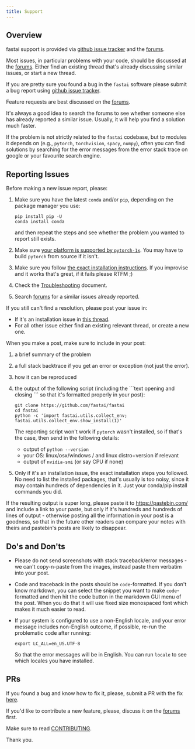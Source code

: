 ```yaml
---
title: Support
---
```


## Overview

fastai support is provided via [github issue tracker](https://github.com/fastai/fastai/issues) and the [forums](https://forums.fast.ai/).

Most issues, in particular problems with your code, should be discussed at the [forums](https://forums.fast.ai/). Either find an existing thread that's already discussing similar issues, or start a new thread.

If you are pretty sure you found a bug in the `fastai` software please submit a bug report using [github issue tracker](https://github.com/fastai/fastai/issues).

Feature requests are best discussed on the [forums](https://forums.fast.ai/).

It's always a good idea to search the forums to see whether someone else has already reported a similar issue. Usually, it will help you find a solution much faster.

If the problem is not strictly related to the `fastai` codebase, but to modules it depends on (e.g., `pytorch`, `torchvision`, `spacy`, `numpy`), often you can find solutions by searching for the error messages from the error stack trace on google or your favourite search engine.



## Reporting Issues

Before making a new issue report, please:

1.  Make sure you have the latest `conda` and/or `pip`, depending on the package manager you use:
    ```
    pip install pip -U
    conda install conda
    ```
    and then repeat the steps and see whether the problem you wanted to report still exists.

2.  Make sure [your platform is supported by `pytorch-1x`](https://github.com/fastai/fastai/blob/master/README.md#is-my-system-supported). You may have to build `pytorch` from source if it isn't.

3. Make sure you follow [the exact installation instructions](https://github.com/fastai/fastai/blob/master/README.md#installation). If you improvise and it works that's great, if it fails please RTFM ;)

4. Check the [Troubleshooting](https://docs.fast.ai/troubleshoot.html) document.

5. Search [forums](https://forums.fast.ai/) for a similar issues already reported.

If you still can't find a resolution, please post your issue in:

* If it's an installation issue in
[this thread](https://forums.fast.ai/t/fastai-v1-install-issues-thread/24111/1).
* For all other issue either find an existing relevant thread, or create a new one.

When you make a post, make sure to include in your post:

1. a brief summary of the problem
2. a full stack backtrace if you get an error or exception (not just the error).
3. how it can be reproduced
4. the output of the following script (including the \`\`\`text opening and closing \`\`\` so that it's formatted properly in your post):
   ```
   git clone https://github.com/fastai/fastai
   cd fastai
   python -c 'import fastai.utils.collect_env; fastai.utils.collect_env.show_install(1)'
   ```

   The reporting script won't work if `pytorch` wasn't installed, so if that's the case, then send in the following details:
   * output of `python --version`
   * your OS: linux/osx/windows / and linux distro+version if relevant
   * output of `nvidia-smi`  (or say CPU if none)

5. Only if it's an installation issue, the exact installation steps you followed. No need to list the installed packages, that's usually is too noisy, since it may contain hundreds of dependencies in it. Just your conda/pip install commands you did.

If the resulting output is super long, please paste it to https://pastebin.com/ and include a link to your paste, but only if it's hundreds and hundreds of lines of output - otherwise posting all the information in your post is a goodness, so that in the future other readers can compare your notes with theirs and pastebin's posts are likely to disappear.



## Do's and Don'ts

* Please do not send screenshots with stack traceback/error messages - we can't copy-n-paste from the images, instead paste them verbatim into your post.

* Code and traceback in the posts should be `code`-formatted. If you don't know markdown, you can select the snippet you want to make `code`-formatted and then hit the code button in the markdown GUI menu of the post. When you do that it will use fixed size monospaced font which makes it much easier to read.

* If your system is configured to use a non-English locale, and your error message includes non-English outcome, if possible, re-run the problematic code after running:

   `export LC_ALL=en_US.UTF-8`

    So that the error messages will be in English. You can run `locale` to see which locales you have installed.



## PRs

If you found a bug and know how to fix it, please, submit a PR with the fix [here](https://github.com/fastai/fastai/pulls).

If you'd like to contribute a new feature, please, discuss it on the [forums](https://forums.fast.ai/) first.

Make sure to read [CONTRIBUTING](https://github.com/fastai/fastai/blob/master/CONTRIBUTING.md).

Thank you.
